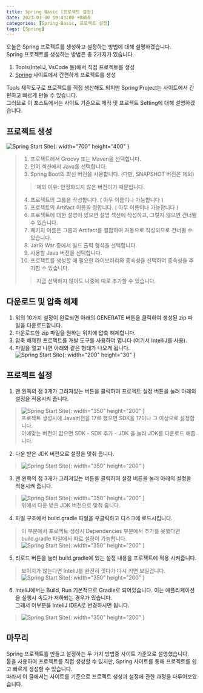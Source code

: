 ```yaml
---
title: Spring Basic [프로젝트 설정]
date: 2023-01-30 19:43:00 +0800
categories: [Spring-Basic, 프로젝트 설정]
tags: [Spring]
---
```


오늘은 Spring 프로젝트를 생성하고 설정하는 방법에 대해 설명하겠습니다. <br/>
Spring 프로젝트를 생성하는 방법은 총 2가지가 있습니다.<br/>
1. Tools(InteliJ, VsCode 등)에서 직접 프로젝트를 생성<br/>
2. [Spring](https://start.spring.io/) 사이트에서 간편하게 프로젝트를 생성<br/>

Tools 제작도구로 프로젝트를 직접 생산해도 되지만 Spring Project는 사이트에서 간편하고 빠르게 만들 수 있습니다.<br/> 
그러므로 이 포스트에서는 사이트 기준으로 제작 및 프로젝트 Setting에 대해 설명하겠습니다. <br/>

## 프로젝트 생성
![Spring Start Site](/assets/img/spring/springstarteio.png){: width="700" height="400" }<br>
> 1. 프로젝트에서 Groovy 또는 Maven을 선택합니다.
> 2. 언어 섹션에서 Java를 선택합니다.
> 3. Spring Boot의 최신 버전을 사용합니다. (다만, SNAPSHOT 버전은 제외)
>> 제외 이유: 안정화되지 않은 버전이기 때문입니다.
> 4. 프로젝트의 그룹을 작성합니다. ( 아무 이름이나 가능합니다 )
> 5. 프로젝트의 Artifact 이름을 정합니다. ( 아무 이름이나 가능합니다 )
> 6. 프로젝트에 대한 설명이 있으면 설명 섹션에 작성하고, 그렇지 않으면 건너뛸 수 있습니다.
> 7. 패키지 이름은 그룹과 Artifact를 결합하여 자동으로 작성되므로 건너뛸 수 있습니다.
> 8. Jar와 War 중에서 빌드 출력 형식을 선택합니다.
> 9. 사용할 Java 버전을 선택합니다.
> 10. 프로젝트를 생성할 때 필요한 라이브러리와 종속성을 선택하여 종속성을 추가할 수 있습니다.<br/>
>> 지금 선택하지 않아도 나중에 따로 추가할 수 있습니다.

## 다운로드 및 압축 해제
1. 위의 10가지 설정이 완료되면 아래의 GENERATE 버튼을 클릭하여 생성된 zip 파일을 다운로드합니다.<br/>
2. 다운로드한 zip 파일을 원하는 위치에 압축 해제합니다.<br/>
3. 압축 해제한 프로젝트를 개발 도구를 사용하여 엽니다 (여기서 IntelliJ를 사용).<br/>
4. 파일을 열고 나면 아래와 같은 형태가 나오게 됩니다.<br/>
![Spring Start Site](/assets/img/spring/springprojectsetting.png){: width="200" height="30" }<br/>


## 프로젝트 설정
1. 맨 왼쪽의 점 3개가 그려져있는 버튼을 클릭하여 프로젝트 설정 버튼을 눌러 아래의 설정을 적용시켜 줍니다.
> ![Spring Start Site](/assets/img/spring/projectsetting.png){: width="350" height="200" }<br/>
> 프로젝트 생성시에 Java버전을 17로 했으면 SDK을 17이나 그 이상으로 설정합니다.<br/>
> 이에맞는 버전이 없으면 SDK - SDK 추가 - JDK 을 눌러 JDK를 다운로드 해줍니다.<br/>

2. 다운 받은 JDK 버전으로 설정을 맞춰 줍니다.<br/>
> ![Spring Start Site](/assets/img/spring/sdksetting.png){: width="350" height="200" }<br/>

3. 맨 왼쪽의 점 3개가 그려져있는 버튼을 클릭하여 설정 버튼을 눌러 아래의 설정을 적용시켜 줍니다.<br/>
> ![Spring Start Site](/assets/img/spring/buildsetting.png){: width="350" height="200" }<br/>
> 위에서 다운 받은 JDK 버전으로 맞춰 줍니다.<br/>

4. 파일 구조에서 build.gradle 파일을 우클릭하고 디스크에 로드시킵니다.<br/>
> 이 부분에서 프로젝트 생성시 Dependencies 부분에서 추가를 못했다면 build.gradle 파일에서 따로 설정이 가능합니다.<br/>
> ![Spring Start Site](/assets/img/spring/dependencie.png){: width="350" height="200" }<br/>

5. 리로드 버튼을 눌러 build.gradle에 있는 설정 내용을 프로젝트에 적용 시켜줍니다.<br/>
> 보이지가 않는다면 InteliJ를 완전히 껏다가 다시 키면 보일겁니다.
> ![Spring Start Site](/assets/img/spring/reload.png){: width="350" height="200" }<br/>

6. InteliJ에서는 Build, Run 기본적으로 Gradle로 되어있습니다. 이는 애플리케이션을 실행시 속도가 저하되는 경우가 있습니다.<br/>
그래서 이부분을 InteliJ IDEA로 변경하시면 됩니다.<br/>
> ![Spring Start Site](/assets/img/spring/spring-build-gradle-setting.png){: width="350" height="200" }<br/>

## 마무리
Spring 프로젝트를 만들고 설정하는 두 가지 방법중 사이트 기준으로 설명했습니다.<br/> 
툴을 사용하여 프로젝트를 직접 생성할 수 있지만, Spring 사이트를 통해 프로젝트를 쉽고 빠르게 생성할 수 있습니다.<br/>
따라서 이 글에서는 사이트를 기준으로 프로젝트 생성과 설정에 관한 과정을 다루어보았습니다.

